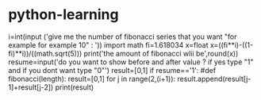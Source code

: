 # python-learning
i=int(input ('give me the number of fibonacci series that you want "for example for example 10" : '))
import math
fi=1.618034
x=float
x=((fi**i)-((1-fi)**i))/((math.sqrt(5)))
print('the amount of fibonacci wlii be',round(x))
resume=input('do you want to show before and after value ? if yes type "1" and if you dont want type "0"')
result=[0,1]
if resume=='1':
    #def fibonacci(length):
    result=[0,1]
    for j in range(2,(i+1)):
        result.append(result[j-1]+result[j-2])
print(result)
